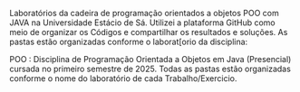 Laboratórios da cadeira de programação orientados a objetos POO com JAVA na Universidade Estácio de Sá. Utilizei a plataforma GitHub como meio de organizar os Códigos e compartilhar os resultados e soluções.
As pastas estão organizadas conforme o laborat[orio da disciplina:

POO : Disciplina de Programação Orientada a Objetos em Java (Presencial)  cursada no primeiro semestre de 2025. 
Todas as pastas estão organizadas conforme o nome do laboratório de cada Trabalho/Exercicio.
